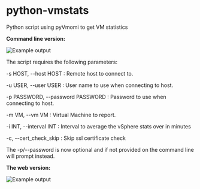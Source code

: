 python-vmstats
==============

Python script using pyVmomi to get VM statistics

<b>Command line version:</b>

<img src="https://github.com/lgeeklee/python-vmstats/blob/master/vm-win-stats-py3.png" alt="Example output">

The script requires the following parameters:

-s HOST, --host HOST : Remote host to connect to.

-u USER, --user USER  : User name to use when connecting to host.

-p PASSWORD, --password PASSWORD : Password to use when connecting to host.

-m VM, --vm VM : Virtual Machine to report.

-i INT, --interval INT : Interval to average the vSphere stats over in minutes

-c, --cert_check_skip : Skip ssl certificate check

The -p/--password is now optional and if not provided on the command line will prompt instead.


<b>The web version:</b>

<img src="https://github.com/lgeeklee/python-vmstats/blob/master/python-vmstats-web2.png" alt="Example output">


